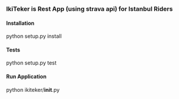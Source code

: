 ### IkiTeker is Rest App (using strava api) for Istanbul Riders

#### Installation

python setup.py install

#### Tests

python setup.py test 


#### Run Application

python ikiteker/__init__.py

